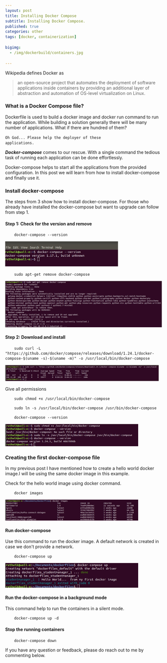 ```yaml
---
layout: post
title: Installing Docker Compose
subtitle: Installing Docker Compose.
published: true
categories: other
tags: [docker, containerization]

bigimg:
  - /img/dockerbuild/containers.jpg

---
```


<p>
Wikipedia defines Docker as
</p>

> an open-source project that automates the deployment of software applications inside containers by providing an additional layer of abstraction and automation of OS-level virtualization on Linux.


<h3>What is a Docker Compose file?</h3>
<p>
Dockerfile is used to build a docker image and docker run command to run the application. While building a solution generally there will be many number of applications. What if there are hundred of them?

<code>Oh God... Please help the deployer of these applications.</code>

<strong><em>Docker-compose</em></strong> comes to our rescue. With a single command the tedious task of running each application can be done effortlessly.

Docker-compose helps to start all the applications from the provided configuration. In this post we will learn from how to install docker-compose and finally use it.

</p>

<h3>Install docker-compose</h3>
<p>
The steps from 3 show how to install docker-compose. For those who already have installed the docker-compose but want to upgrade can follow from step 1.
</p>

<h4>Step 1: Check for the version and remove</h4>


```
	docker-compose --version
```
<img src="/img/dockercompose/version.jpg" alt="docker_version" height="85%" width="72%">

```
	sudo apt-get remove docker-compose
```

<img src="/img/dockercompose/docker_remove.jpg" alt="docker_core" height="100%" width="100%">

<h4>Step 2: Download and install </h4>


```
	sudo curl -L "https://github.com/docker/compose/releases/download/1.24.1/docker-compose-$(uname -s)-$(uname -m)" -o /usr/local/bin/docker-compose
```
<img src="/img/dockercompose/dockercompose_download.jpg" alt="docker_core" height="85%" width="98%">


<p>
Give all permissions
</p>

```
	sudo chmod +x /usr/local/bin/docker-compose
```



```
	sudo ln -s /usr/local/bin/docker-compose /usr/bin/docker-compose
```

```
	docker-compose --version
```
<img src="/img/dockercompose/dockercompose_permission.jpg" alt="dockercompose_permission" height="93%" width="85%">


<h3>Creating the first docker-compose file</h3>
<p>
In my previous post I have mentioned how to create a hello world docker image.I will be using the same docker image in this example.
<script src="https://gist.github.com/Ruthwik/55880e193f7594f19737d010764fb214.js"></script>

Check for the hello world image using docker command.

```
	docker images

```

<img src="/img/dockercompose/images.jpg" alt="images" height="95%" width="85%">
</p>



<h4>Run docker-compose</h4>
<p>
Use this command to run the docker image. A default network is created in case we don't provide a network.
</p>

```
	docker-compose up

```
<img src="/img/dockercompose/docker_compose_up.jpg" alt="dockercompose_up" height="95%" width="85%">

<h4>Run the docker-compose in a background mode</h4>
This command help to run the containers in a silent mode.

```
	docker-compose up -d
```

<h4>Stop the running containers</h4>


```
	docker-compose down
```

<p>If you have any question or feedback, please do reach out to me by commenting below.</p>

